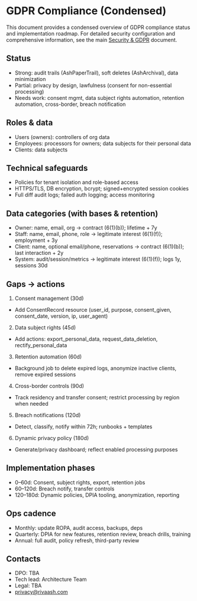 # GDPR Compliance (Condensed)

This document provides a condensed overview of GDPR compliance status and implementation roadmap. For detailed security configuration and comprehensive information, see the main [Security & GDPR](SECURITY.md) document.

## Status
- Strong: audit trails (AshPaperTrail), soft deletes (AshArchival), data minimization
- Partial: privacy by design, lawfulness (consent for non-essential processing)
- Needs work: consent mgmt, data subject rights automation, retention automation, cross-border, breach notification

## Roles & data
- Users (owners): controllers of org data
- Employees: processors for owners; data subjects for their personal data
- Clients: data subjects

## Technical safeguards
- Policies for tenant isolation and role-based access
- HTTPS/TLS, DB encryption, bcrypt; signed+encrypted session cookies
- Full diff audit logs; failed auth logging; access monitoring

## Data categories (with bases & retention)
- Owner: name, email, org → contract (6(1)(b)); lifetime + 7y
- Staff: name, email, phone, role → legitimate interest (6(1)(f)); employment + 3y
- Client: name, optional email/phone, reservations → contract (6(1)(b)); last interaction + 2y
- System: audit/session/metrics → legitimate interest (6(1)(f)); logs 1y, sessions 30d

## Gaps → actions
1) Consent management (30d)
- Add ConsentRecord resource (user_id, purpose, consent_given, consent_date, version, ip, user_agent)

2) Data subject rights (45d)
- Add actions: export_personal_data, request_data_deletion, rectify_personal_data

3) Retention automation (60d)
- Background job to delete expired logs, anonymize inactive clients, remove expired sessions

4) Cross-border controls (90d)
- Track residency and transfer consent; restrict processing by region when needed

5) Breach notifications (120d)
- Detect, classify, notify within 72h; runbooks + templates

6) Dynamic privacy policy (180d)
- Generate/privacy dashboard; reflect enabled processing purposes

## Implementation phases
- 0–60d: Consent, subject rights, export, retention jobs
- 60–120d: Breach notify, transfer controls
- 120–180d: Dynamic policies, DPIA tooling, anonymization, reporting

## Ops cadence
- Monthly: update ROPA, audit access, backups, deps
- Quarterly: DPIA for new features, retention review, breach drills, training
- Annual: full audit, policy refresh, third-party review

## Contacts
- DPO: TBA
- Tech lead: Architecture Team
- Legal: TBA
- privacy@rivaash.com

